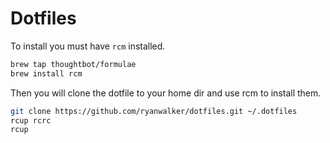 # Dotfiles

To install you must have `rcm` installed.

```sh
brew tap thoughtbot/formulae
brew install rcm
```

Then you will clone the dotfile to your home dir and use rcm to install them.

```sh
git clone https://github.com/ryanwalker/dotfiles.git ~/.dotfiles
rcup rcrc
rcup
```
